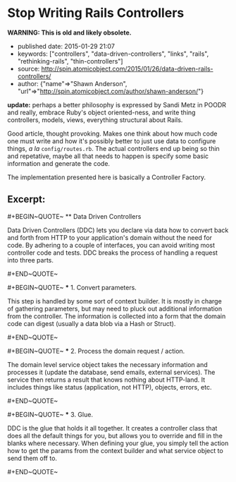 Stop Writing Rails Controllers
==============================

**WARNING: This is old and likely obsolete.**

-   published date: 2015-01-29 21:07
-   keywords: \[\"controllers\", \"data-driven-controllers\", \"links\", \"rails\", \"rethinking-rails\", \"thin-controllers\"\]
-   source: <http://spin.atomicobject.com/2015/01/26/data-driven-rails-controllers/>
-   author: {\"name\"=\>\"Shawn Anderson\", \"url\"=\>\"<http://spin.atomicobject.com/author/shawn-anderson/>\"}

**update:** perhaps a better philosophy is expressed by Sandi Metz in POODR and really, embrace Ruby\'s object oriented-ness, and write thing controllers, models, views, everything structural about Rails.

Good article, thought provoking. Makes one think about how much code one must write and how it\'s possibly better to just use data to configure things, *a la* `config/routes.rb`. The actual controllers end up being so thin and repetative, maybe all that needs to happen is specify some basic information and generate the code.

The implementation presented here is basically a Controller Factory.

Excerpt:
--------

\#+BEGIN~QUOTE~ \*\* Data Driven Controllers

Data Driven Controllers (DDC) lets you declare via data how to convert back and forth from HTTP to your application\'s domain without the need for code. By adhering to a couple of interfaces, you can avoid writing most controller code and tests. DDC breaks the process of handling a request into three parts.

\#+END~QUOTE~

\#+BEGIN~QUOTE~ **\*** 1. Convert parameters.

This step is handled by some sort of context builder. It is mostly in charge of gathering parameters, but may need to pluck out additional information from the controller. The information is collected into a form that the domain code can digest (usually a data blob via a Hash or Struct).

\#+END~QUOTE~

\#+BEGIN~QUOTE~ **\*** 2. Process the domain request / action.

The domain level service object takes the necessary information and processes it (update the database, send emails, external services). The service then returns a result that knows nothing about HTTP-land. It includes things like status (application, not HTTP), objects, errors, etc.

\#+END~QUOTE~

\#+BEGIN~QUOTE~ **\*** 3. Glue.

DDC is the glue that holds it all together. It creates a controller class that does all the default things for you, but allows you to override and fill in the blanks where necessary. When defining your glue, you simply tell the action how to get the params from the context builder and what service object to send them off to.

\#+END~QUOTE~
